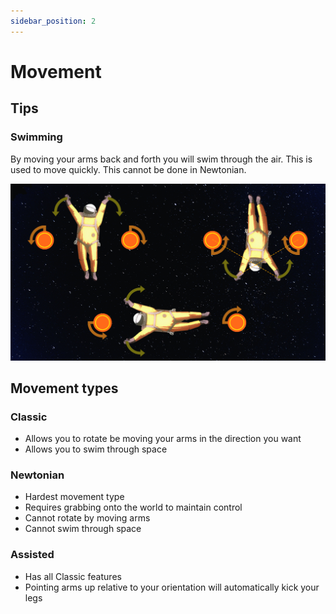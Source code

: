 ```yaml
---
sidebar_position: 2
---
```


# Movement

## Tips

### Swimming

By moving your arms back and forth you will swim through the air. This is used to move quickly. This cannot be done in Newtonian.

![Swimming](../../static/img/swimming.png)


## Movement types

### Classic

- Allows you to rotate be moving your arms in the direction you want
- Allows you to swim through space

### Newtonian

- Hardest movement type
- Requires grabbing onto the world to maintain control
- Cannot rotate by moving arms
- Cannot swim through space

### Assisted

- Has all Classic features
- Pointing arms up relative to your orientation will automatically kick your legs
